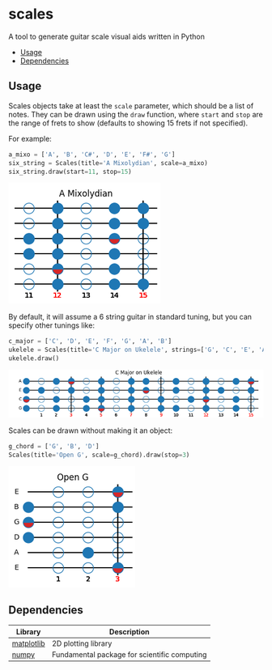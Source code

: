 # scales

A tool to generate guitar scale visual aids written in Python

* [Usage](#usage)
* [Dependencies](#dependencies)

## Usage
Scales objects take at least the `scale` parameter, which should be a list of notes. They can be drawn using the `draw` function, where `start` and `stop` are the range of frets to show (defaults to showing 15 frets if not specified).

For example:

```py
a_mixo = ['A', 'B', 'C#', 'D', 'E', 'F#', 'G']
six_string = Scales(title='A Mixolydian', scale=a_mixo)
six_string.draw(start=11, stop=15)
```

![a_mix](screenshots/a_mixo.png)

By default, it will assume a 6 string guitar in standard tuning, but you can specify other tunings like:

```py
c_major = ['C', 'D', 'E', 'F', 'G', 'A', 'B']
ukelele = Scales(title='C Major on Ukelele', strings=['G', 'C', 'E', 'A'], scale=c_major)
ukelele.draw()
```

![c_maj_uke](screenshots/c_maj_uke.png)

Scales can be drawn without making it an object:

```py
g_chord = ['G', 'B', 'D']
Scales(title='Open G', scale=g_chord).draw(stop=3)
```

![open_g](screenshots/open_g.png)

## Dependencies

Library | Description
--- | ---
[matplotlib](https://matplotlib.org) | 2D plotting library
[numpy](https://numpy.org) |  Fundamental package for scientific computing